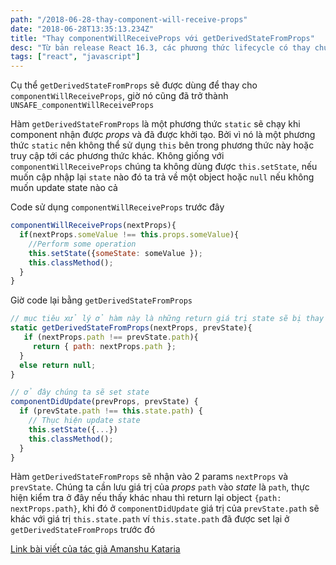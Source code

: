 ```yaml
---
path: "/2018-06-28-thay-component-will-receive-props"
date: "2018-06-28T13:35:13.234Z"
title: "Thay componentWillReceiveProps với getDerivedStateFromProps"
desc: "Từ bản release React 16.3, các phương thức lifecycle có thay chút ít, một số không còn được khuyến khích sử dụng và thay thế bằng một phương thức khác"
tags: ["react", "javascript"]
---
```


Cụ thể `getDerivedStateFromProps` sẽ được dùng để thay cho `componentWillReceiveProps`, giờ nó cũng đã trở thành `UNSAFE_componentWillReceiveProps`

Hàm `getDerivedStateFromProps` là một phương thức `static` sẽ chạy khi component nhận được *props* và đã được khởi tạo. Bởi vì nó là một phương thức `static` nên không thể sử dụng `this` bên trong phương thức này hoặc truy cập tới các phương thức khác. Không giống với `componentWillReceiveProps` chúng ta không dùng được `this.setState`, nếu muốn cập nhập lại `state` nào đó ta trả về một object hoặc `null` nếu không muốn update state nào cả

Code sử dụng `componentWillReceiveProps` trước đây

```jsx
componentWillReceiveProps(nextProps){
  if(nextProps.someValue !== this.props.someValue){
    //Perform some operation
    this.setState({someState: someValue });
    this.classMethod();
  }
}
```

Giờ code lại bằng `getDerivedStateFromProps`

```jsx
// mục tiêu xử lý ở hàm này là những return giá trị state sẽ bị thay đổi khi prop thay đổi
static getDerivedStateFromProps(nextProps, prevState){
   if (nextProps.path !== prevState.path){
     return { path: nextProps.path };
  }
  else return null;
}

// ở đây chúng ta sẽ set state
componentDidUpdate(prevProps, prevState) {
  if (prevState.path !== this.state.path) {
    // Thục hiện update state
    this.setState({...})
    this.classMethod();
  }
}
```

Hàm `getDerivedStateFromProps` sẽ nhận vào 2 params `nextProps` và `prevState`. Chúng ta cần lưu giá trị của *props* `path` vào *state* là `path`, thực hiện kiểm tra ở đây nếu thấy khác nhau thì return lại object `{path: nextProps.path}`, khi đó ở `componentDidUpdate` giá trị của `prevState.path` sẽ khác với giá trị `this.state.path` ví `this.state.path` đã được set lại ở `getDerivedStateFromProps` trước đó


[Link bài viết của tác giả Amanshu Kataria](https://hackernoon.com/replacing-componentwillreceiveprops-with-getderivedstatefromprops-c3956f7ce607)